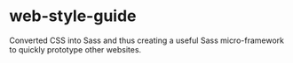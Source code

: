 # web-style-guide
Converted CSS into Sass and thus creating a useful Sass micro-framework to quickly prototype other websites.

